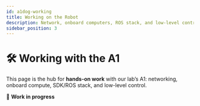 ```yaml
---
id: a1dog-working
title: Working on the Robot
description: Network, onboard computers, ROS stack, and low-level control for the Unitree A1.
sidebar_position: 3
---
```


# 🛠️ Working with the A1 

This page is the hub for **hands-on work** with our lab’s A1: networking, onboard compute, SDK/ROS stack, and low-level control. 


🚧 **Work in progress** 
